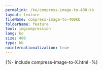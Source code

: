```yaml
---
permalink: /ko/compress-image-to-400-kb
layout: feature
fileName: compress-image-to-400kb
folderName: feature
tool: imgcompression
lang: ko
size: 400
type: kb
nointernationalization: true
---
```

{%- include compress-image-to-X.html -%}       
